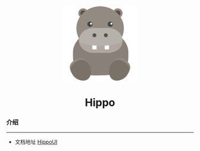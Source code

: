 <br>

<p align="center">
<img src="https://github.com/hippone/hippo-ui/blob/master/packages/hippo-ui/src/assets/logo.svg" style="width:200px;" />
</p>

<h1 align="center">Hippo</h1>

### 介绍
---
- 文档地址 [HippoUI](https://hippo-ui.vercel.app/) 

  